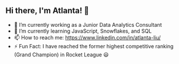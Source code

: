 ## Hi there, I'm Atlanta! 👋







- 🔭 I’m currently working as a Junior Data Analytics Consultant
- 🌱 I’m currently learning JavaScript, Snowflakes, and SQL
- 📫 How to reach me: https://www.linkedin.com/in/atlanta-liu/
- ⚡ Fun Fact: I have reached the former highest competitive ranking (Grand Champion) in Rocket League :smiley: 
